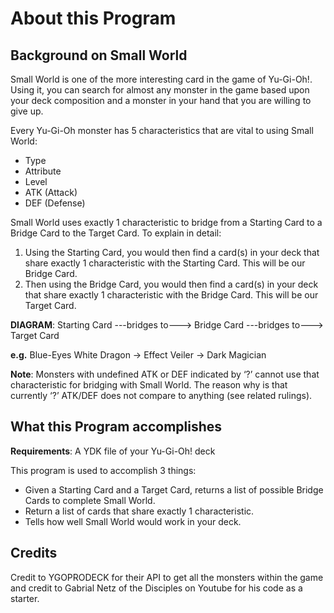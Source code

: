 # About this Program
## Background on Small World
Small World is one of the more interesting card in the game of Yu-Gi-Oh!. Using it, you can search for almost any monster in the game based upon your deck composition and a monster in your hand that you are willing to give up.

Every Yu-Gi-Oh monster has 5 characteristics that are vital to using Small World:
- Type
- Attribute
- Level
- ATK (Attack)
- DEF (Defense)

Small World uses exactly 1 characteristic to bridge from a Starting Card to a Bridge Card to the Target Card. To explain in detail:
1. Using the Starting Card, you would then find a card(s) in your deck that share exactly 1 characteristic with the Starting Card. This will be our Bridge Card.
2. Then using the Bridge Card, you would then find a card(s) in your deck that share exactly 1 characteristic with the Bridge Card. This will be our Target Card.

**DIAGRAM**: Starting Card ---bridges to---> Bridge Card ---bridges to---> Target Card

**e.g.** Blue-Eyes White Dragon -> Effect Veiler -> Dark Magician 

**Note**: Monsters with undefined ATK or DEF indicated by ‘?’ cannot use that characteristic for bridging with Small World. The reason why is that currently ‘?’ ATK/DEF does not compare to anything (see related rulings).
## What this Program accomplishes
**Requirements**: A YDK file of your Yu-Gi-Oh! deck

This program is used to accomplish 3 things:
- Given a Starting Card and a Target Card, returns a list of possible Bridge Cards to complete Small World. 
- Return a list of cards that share exactly 1 characteristic.
- Tells how well Small World would work in your deck.

## Credits
Credit to YGOPRODECK for their API to get all the monsters within the game and credit to Gabrial Netz of the Disciples on Youtube for his code as a starter.

